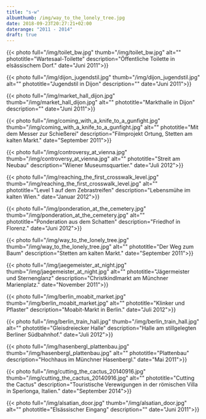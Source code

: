 ```yaml
---
title: "s-w"
albumthumb: /img/way_to_the_lonely_tree.jpg
date: 2018-09-23T20:27:21+02:00
daterange: "2011 - 2014"
draft: true
---
```


{{< photo full="/img/toilet_bw.jpg" thumb="/img/toilet_bw.jpg" alt="" phototitle="Wartesaal-Toilette" description="Öffentliche Toilette in elsässischem Dorf." date="Juni 2011">}}

{{< photo full="/img/dijon_jugendstil.jpg" thumb="/img/dijon_jugendstil.jpg" alt="" phototitle="Jugendstil in Dijon" description="" date="Juni 2011">}}

{{< photo full="/img/market_hall_dijon.jpg" thumb="/img/market_hall_dijon.jpg" alt="" phototitle="Markthalle in Dijon" description="" date="Juni 2011">}}

{{< photo full="/img/coming_with_a_knife_to_a_gunfight.jpg" thumb="/img/coming_with_a_knife_to_a_gunfight.jpg" alt="" phototitle="Mit dem Messer zur Schießerei" description="Filmprojekt Ortung, Stetten am kalten Markt." date="September 2011">}}

{{< photo full="/img/controversy_at_vienna.jpg" thumb="/img/controversy_at_vienna.jpg" alt="" phototitle="Streit am Neubau" description="Wiener Museumsquartier." date="Juli 2012">}}

{{< photo full="/img/reaching_the_first_crosswalk_level.jpg" thumb="/img/reaching_the_first_crosswalk_level.jpg" alt="" phototitle="Level 1 auf dem Zebrastreifen" description="Lebensmühe im kalten Wien." date="Januar 2012">}}

{{< photo full="/img/ponderation_at_the_cemetery.jpg" thumb="/img/ponderation_at_the_cemetery.jpg" alt="" phototitle="Ponderation aus dem Schatten" description="Friedhof in Florenz." date="Juni 2012">}}

{{< photo full="/img/way_to_the_lonely_tree.jpg" thumb="/img/way_to_the_lonely_tree.jpg" alt="" phototitle="Der Weg zum Baum" description="Stetten am kalten Markt." date="September 2011">}}

{{< photo full="/img/jaegemeister_at_night.jpg" thumb="/img/jaegemeister_at_night.jpg" alt="" phototitle="Jägermeister und Sternenglanz" description="Christkindlmarkt am Münchner Marienplatz." date="November 2011">}}

{{< photo full="/img/berlin_moabit_market.jpg" thumb="/img/berlin_moabit_market.jpg" alt="" phototitle="Klinker und Pflaster" description="Moabit-Markt in Berlin." date="Juli 2012">}}

{{< photo full="/img/berlin_train_hall.jpg" thumb="/img/berlin_train_hall.jpg" alt="" phototitle="Gleisdreiecker Halle" description="Halle am stillgelegten Berliner Südbahnhof." date="Juli 2012">}}

{{< photo full="/img/hasenbergl_plattenbau.jpg" thumb="/img/hasenbergl_plattenbau.jpg" alt="" phototitle="Plattenbau" description="Hochhaus im Münchner Hasenbergl." date="Mai 2011">}}

{{< photo full="/img/cutting_the_cactus_20140916.jpg" thumb="/img/cutting_the_cactus_20140916.jpg" alt="" phototitle="Cutting the Cactus" description="Touristische Verewigungen in der römischen Villa in Sperlonga, Italien." date="September 2014">}}

{{< photo full="/img/alsatian_door.jpg" thumb="/img/alsatian_door.jpg" alt="" phototitle="Elsässischer Eingang" description="" date="Juni 2011">}}






